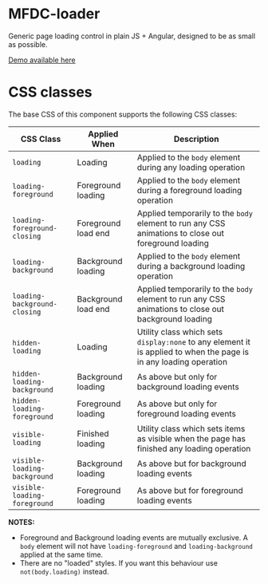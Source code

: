 MFDC-loader
===========
Generic page loading control in plain JS + Angular, designed to be as small as possible.

[Demo available here](http://momsfriendlydevco.github.io/angular-ui-loader)


CSS classes
===========
The base CSS of this component supports the following CSS classes:

| CSS Class                    | Applied When        | Description                                                                                                       |
|------------------------------|---------------------|-------------------------------------------------------------------------------------------------------------------|
| `loading`                    | Loading             | Applied to the `body` element during any loading operation                                                        |
| `loading-foreground`         | Foreground loading  | Applied to the `body` element during a foreground loading operation                                               |
| `loading-foreground-closing` | Foreground load end | Applied temporarily to the `body` element to run any CSS animations to close out foreground loading               |
| `loading-background`         | Background loading  | Applied to the `body` element during a background loading operation                                               |
| `loading-background-closing` | Background load end | Applied temporarily to the `body` element to run any CSS animations to close out background loading               |
| `hidden-loading`             | Loading             | Utility class which sets `display:none` to any element it is applied to when the page is in any loading operation |
| `hidden-loading-background`  | Background loading  | As above but only for background loading events                                                                   |
| `hidden-loading-foreground`  | Foreground loading  | As above but only for foreground loading events                                                                   |
| `visible-loading`            | Finished loading    | Utility class which sets items as visible when the page has finished any loading operation                        |
| `visible-loading-background` | Background loading  | As above but for background loading events                                                                        |
| `visible-loading-foreground` | Foreground loading  | As above but for foreground loading events                                                                        |


**NOTES:**

* Foreground and Background loading events are mutually exclusive. A `body` element will not have `loading-foreground` and `loading-background` applied at the same time.
* There are no "loaded" styles. If you want this behaviour use `not(body.loading)` instead.
